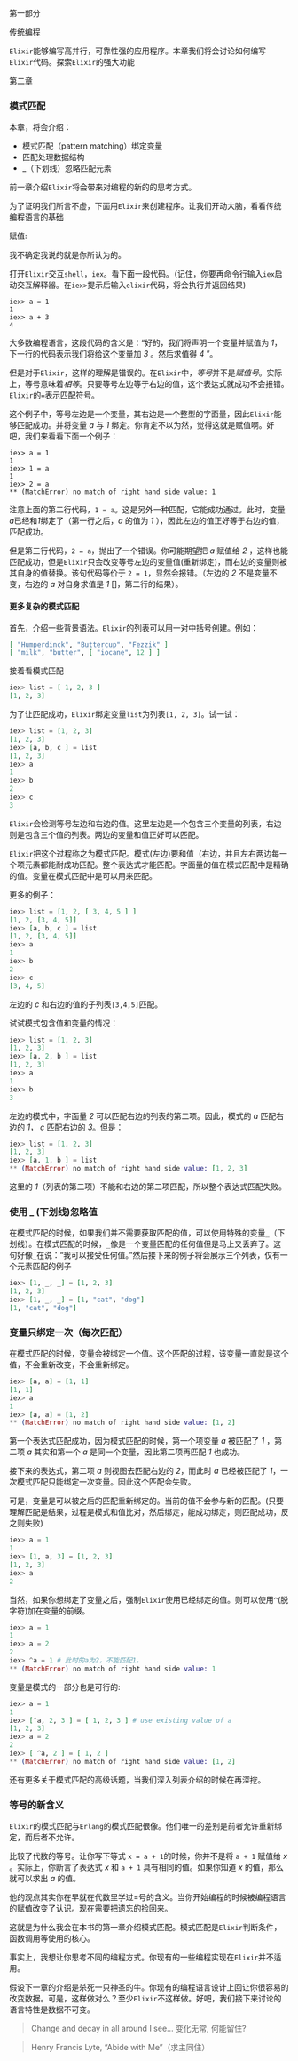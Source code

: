 

第一部分

传统编程

`Elixir`能够编写高并行，可靠性强的应用程序。本章我们将会讨论如何编写`Elixir`代码。探索`Elixir`的强大功能

第二章

### 模式匹配

本章，将会介绍：

* 模式匹配（pattern matching）绑定变量
* 匹配处理数据结构
* _（下划线）忽略匹配元素


前一章介绍`Elixir`将会带来对编程的新的的思考方式。

为了证明我们所言不虚，下面用`Elixir`来创建程序。让我们开动大脑，看看传统编程语言的基础


赋值:

我不确定我说的就是你所认为的。

打开`Elixir`交互`shell`，`iex`。看下面一段代码。（记住，你要再命令行输入`iex`启动交互解释器。在`iex>`提示后输入`elixir`代码，将会执行并返回结果)

```
iex> a = 1
1
iex> a + 3
4
```

大多数编程语言，这段代码的含义是：“好的，我们将声明一个变量并赋值为 *1*，下一行的代码表示我们将给这个变量加 *3* 。然后求值得 *4* ”。

但是对于`Elixir`，这样的理解是错误的。在`Elixir`中，*等号*并不是*赋值号*。实际上，等号意味着*相等*。只要等号左边等于右边的值，这个表达式就成功不会报错。`Elixir`的`=`表示匹配符号。

这个例子中，等号左边是一个变量，其右边是一个整型的字面量，因此`Elixir`能够匹配成功。并将变量 *a* 与 *1* 绑定。你肯定不以为然，觉得这就是赋值啊。好吧，我们来看看下面一个例子：

```
iex> a = 1
1
iex> 1 = a
1
iex> 2 = a
** (MatchError) no match of right hand side value: 1
```

注意上面的第二行代码，`1 = a`。这是另外一种匹配，它能成功通过。此时，变量*a*已经和*1*绑定了（第一行之后，*a* 的值为 *1* ），因此左边的值正好等于右边的值，匹配成功。


但是第三行代码，`2 = a`，抛出了一个错误。你可能期望把 *a* 赋值给 *2* ，这样也能匹配成功，但是`Elixir`只会改变等号左边的变量值(重新绑定)，而右边的变量则被其自身的值替换。该句代码等价于 `2 = 1`，显然会报错。（左边的 *2* 不是变量不变，右边的 *a* 对自身求值是 *1* []，第二行的结果）。


#### 更多复杂的模式匹配

首先，介绍一些背景语法。`Elixir`的列表可以用一对中括号创建。例如：

```elixir
[ "Humperdinck", "Buttercup", "Fezzik" ]
[ "milk", "butter", [ "iocane", 12 ] ]
```

接着看模式匹配

```elixir
iex> list = [ 1, 2, 3 ]
[1, 2, 3]
```

为了让匹配成功，`Elixir`绑定变量`list`为列表`[1, 2, 3]`。试一试：

```elixir
iex> list = [1, 2, 3]
[1, 2, 3]
iex> [a, b, c ] = list
[1, 2, 3]
iex> a
1
iex> b
2
iex> c
3
```

`Elixir`会检测等号左边和右边的值。这里左边是一个包含三个变量的列表，右边则是包含三个值的列表。两边的变量和值正好可以匹配。

`Elixir`把这个过程称之为模式匹配。模式(左边)要和值（右边，并且左右两边每一个项元素都能耐成功匹配。整个表达式才能匹配。字面量的值在模式匹配中是精确的值。变量在模式匹配中是可以用来匹配。


更多的例子：

```elixir
iex> list = [1, 2, [ 3, 4, 5 ] ]
[1, 2, [3, 4, 5]]
iex> [a, b, c ] = list
[1, 2, [3, 4, 5]]
iex> a
1
iex> b
2
iex> c
[3, 4, 5]
```
左边的 *c* 和右边的值的子列表`[3,4,5]`匹配。

试试模式包含值和变量的情况：

```elixir
iex> list = [1, 2, 3]
[1, 2, 3]
iex> [a, 2, b ] = list
[1, 2, 3]
iex> a
1
iex> b
3
```

左边的模式中，字面量 *2* 可以匹配右边的列表的第二项。因此，模式的 *a* 匹配右边的 *1*， *c* 匹配右边的 *3*。但是：

```elixir
iex> list = [1, 2, 3]
[1, 2, 3]
iex> [a, 1, b ] = list
** (MatchError) no match of right hand side value: [1, 2, 3]
```

这里的 *1*（列表的第二项）不能和右边的第二项匹配，所以整个表达式匹配失败。


### 使用 _ (下划线)忽略值 

在模式匹配的时候，如果我们并不需要获取匹配的值，可以使用特殊的变量`_`（下划线）。在模式匹配的时候，`_`像是一个变量匹配的任何值但是马上又丢弃了。这句好像`_`在说：“我可以接受任何值。”然后接下来的例子将会展示三个列表，仅有一个元素匹配的例子

```elixir
iex> [1, _, _] = [1, 2, 3]
[1, 2, 3]
iex> [1, _, _] = [1, "cat", "dog"]
[1, "cat", "dog"]
```

### 变量只绑定一次（每次匹配）


在模式匹配的时候，变量会被绑定一个值。这个匹配的过程，该变量一直就是这个值，不会重新改变，不会重新绑定。


```elixir
iex> [a, a] = [1, 1]
[1, 1]
iex> a
1
iex> [a, a] = [1, 2]
** (MatchError) no match of right hand side value: [1, 2]
```

第一个表达式匹配成功，因为模式匹配的时候，第一个项变量 *a* 被匹配了 *1* ，第二项 *a* 其实和第一个 *a* 是同一个变量，因此第二项再匹配 *1* 也成功。

接下来的表达式，第二项 *a* 则视图去匹配右边的 *2*，而此时 *a* 已经被匹配了 *1*，一次模式匹配只能绑定一次变量。因此这个匹配会失败。

可是，变量是可以被之后的匹配重新绑定的。当前的值不会参与新的匹配。(只要理解匹配是结果，过程是模式和值比对，然后绑定，能成功绑定，则匹配成功，反之则失败)

```elixir
iex> a = 1
1
iex> [1, a, 3] = [1, 2, 3]   
[1, 2, 3]
iex> a
2
```

当然，如果你想绑定了变量之后，强制`Elixir`使用已经绑定的值。则可以使用` ^ `(脱字符)加在变量的前缀。

```elixir
iex> a = 1
1
iex> a = 2
2
iex> ^a = 1 # 此时的a为2，不能匹配1。
** (MatchError) no match of right hand side value: 1
```


变量是模式的一部分也是可行的:

```elixir
iex> a = 1
1
iex> [^a, 2, 3 ] = [ 1, 2, 3 ] # use existing value of a
[1, 2, 3]
iex> a = 2
2
iex> [ ^a, 2 ] = [ 1, 2 ]
** (MatchError) no match of right hand side value: [1, 2]
```

还有更多关于模式匹配的高级话题，当我们深入列表介绍的时候在再深挖。


### 等号的新含义


`Elixir`的模式匹配与`Erlang`的模式匹配很像。他们唯一的差别是前者允许重新绑定，而后者不允许。

比较了代数的等号。让你写下等式 `x = a + 1`的时候，你并不是将 `a + 1` 赋值给 *x* 。实际上，你断言了表达式 *x* 和 `a + 1` 具有相同的值。如果你知道 *x* 的值，那么就可以求出 *a* 的值。


他的观点其实你在早就在代数里学过=号的含义。当你开始编程的时候被编程语言的赋值改变了认识。现在需要把遗忘的捡回来。



这就是为什么我会在本书的第一章介绍模式匹配。模式匹配是`Elixir`判断条件，函数调用等使用的核心。

事实上，我想让你思考不同的编程方式。你现有的一些编程实现在`Elixir`并不适用。


假设下一章的介绍是杀死一只神圣的牛。你现有的编程语言设计上回让你很容易的 改变数据。可是，这样做对么？至少`Elixir`不这样做。好吧，我们接下来讨论的语言特性是数据不可变。

> Change and decay in all around I see…
变化无常, 何能留住?

> Henry Francis Lyte, “Abide with Me”（求主同住）


